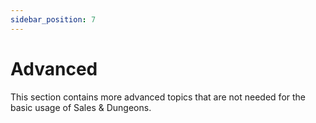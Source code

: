 ```yaml
---
sidebar_position: 7
---
```


# Advanced

This section contains more advanced topics that are not needed for the basic usage of Sales & Dungeons.
